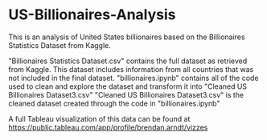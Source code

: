 # US-Billionaires-Analysis

This is an analysis of United States billionaires based on the Billionaires Statistics Dataset from Kaggle.

"Billionaires Statistics Dataset.csv" contains the full dataset as retrieved from Kaggle. This dataset includes information from all countries that was not included in the final dataset.
"billionaires.ipynb" contains all of the code used to clean and explore the dataset and transform it into "Cleaned US Billionaires Dataset3.csv"
"Cleaned US Billionaires Dataset3.csv" is the cleaned dataset created through the code in "billionaires.ipynb"

A full Tableau visualization of this data can be found at https://public.tableau.com/app/profile/brendan.arndt/vizzes
